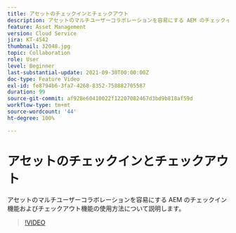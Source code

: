 ```yaml
---
title: アセットのチェックインとチェックアウト
description: アセットのマルチユーザーコラボレーションを容易にする AEM のチェックイン機能およびチェックアウト機能の使用方法について説明します。
feature: Asset Management
version: Cloud Service
jira: KT-4542
thumbnail: 32048.jpg
topic: Collaboration
role: User
level: Beginner
last-substantial-update: 2021-09-30T00:00:00Z
doc-type: Feature Video
exl-id: fe8794b6-3fa7-4268-8352-758882705587
duration: 99
source-git-commit: af928e60410022f12207082467d3bd9b818af59d
workflow-type: tm+mt
source-wordcount: '44'
ht-degree: 100%

---
```


# アセットのチェックインとチェックアウト

アセットのマルチユーザーコラボレーションを容易にする AEM のチェックイン機能およびチェックアウト機能の使用方法について説明します。

>[!VIDEO](https://video.tv.adobe.com/v/32048?quality=12&learn=on)
